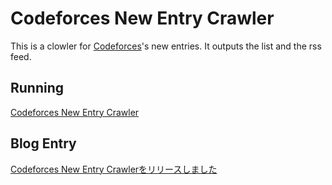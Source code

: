 # Codeforces New Entry Crawler
This is a clowler for [Codeforces](http://silex.sensiolabs.org/)'s new entries.
It outputs the list and the rss feed.

## Running
[Codeforces New Entry Crawler](https://codeforces-new-entry-crawler.herokuapp.com)

## Blog Entry
[Codeforces New Entry Crawlerをリリースしました](http://hamayanhamayan.hatenablog.jp/entry/2017/03/16/152624)
